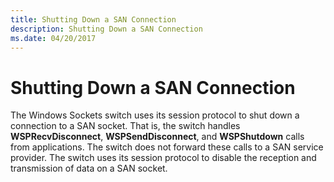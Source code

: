 ```yaml
---
title: Shutting Down a SAN Connection
description: Shutting Down a SAN Connection
ms.date: 04/20/2017
---
```


# Shutting Down a SAN Connection





The Windows Sockets switch uses its session protocol to shut down a connection to a SAN socket. That is, the switch handles **WSPRecvDisconnect**, **WSPSendDisconnect**, and **WSPShutdown** calls from applications. The switch does not forward these calls to a SAN service provider. The switch uses its session protocol to disable the reception and transmission of data on a SAN socket.

 

 






